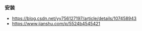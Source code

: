 

### 安装
* https://blog.csdn.net/yy756127197/article/details/107458943
* https://www.jianshu.com/p/5524b4545421


